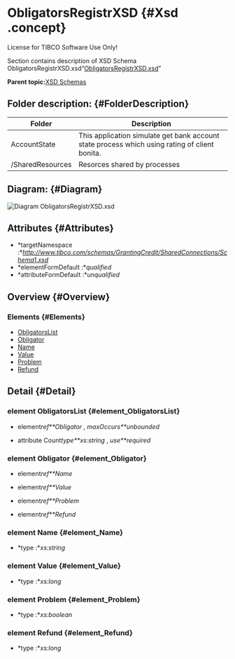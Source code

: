 # ObligatorsRegistrXSD {#Xsd .concept}

License for TIBCO Software Use Only!

Section contains description of XSD Schema ObligatorsRegistrXSD.xsd“[ObligatorsRegistrXSD.xsd](ObligatorsRegistrXSD.xsd)”

**Parent topic:**[XSD Schemas](../../../projects/AccountState/common/xsd.md)

## Folder description: {#FolderDescription}

|Folder|Description|
|------|-----------|
|AccountState|This application simulate get bank account state process which using rating of client bonita.|
|/SharedResources|Resorces shared by processes|

## Diagram: {#Diagram}

![Diagram
              ObligatorsRegistrXSD.xsd](ObligatorsRegistrXSD.xsd.png)

## Attributes {#Attributes}

-   *targetNamespace :**http://www.tibco.com/schemas/GrantingCredit/SharedConnections/Schema1.xsd*
-   *elementFormDefault :**qualified*
-   *attributeFormDefault :**unqualified*

## Overview {#Overview}

### Elements {#Elements}

-   [ObligatorsList](#element_ObligatorsList)
-   [Obligator](#element_Obligator)
-   [Name](#element_Name)
-   [Value](#element_Value)
-   [Problem](#element_Problem)
-   [Refund](#element_Refund)

## Detail {#Detail}

### element ObligatorsList {#element_ObligatorsList}

-   element*ref**Obligator* , *maxOccurs**unbounded*

-   attribute Count*type**xs:string* , *use**required*

### element Obligator {#element_Obligator}

-   element*ref**Name*

-   element*ref**Value*

-   element*ref**Problem*

-   element*ref**Refund*

### element Name {#element_Name}

-   *type :**xs:string*

### element Value {#element_Value}

-   *type :**xs:long*

### element Problem {#element_Problem}

-   *type :**xs:boolean*

### element Refund {#element_Refund}

-   *type :**xs:long*

